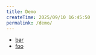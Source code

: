 ```yaml
---
title: Demo
createTime: 2025/09/10 16:45:50
permalink: /demo/
---
```


- [bar](./bar.md)
- [foo](./foo.md)

